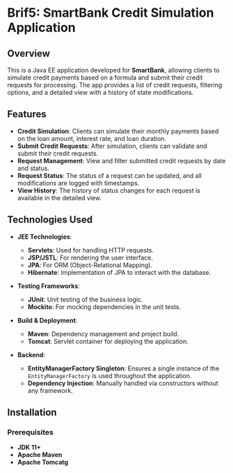 # Brif5: SmartBank Credit Simulation Application

## Overview
This is a Java EE application developed for **SmartBank**, allowing clients to simulate credit payments based on a formula and submit their credit requests for processing. The app provides a list of credit requests, filtering options, and a detailed view with a history of state modifications.

## Features
- **Credit Simulation**: Clients can simulate their monthly payments based on the loan amount, interest rate, and loan duration.
- **Submit Credit Requests**: After simulation, clients can validate and submit their credit requests.
- **Request Management**: View and filter submitted credit requests by date and status.
- **Request Status**: The status of a request can be updated, and all modifications are logged with timestamps.
- **View History**: The history of status changes for each request is available in the detailed view.

## Technologies Used
- **JEE Technologies**:
    - **Servlets**: Used for handling HTTP requests.
    - **JSP/JSTL**: For rendering the user interface.
    - **JPA**: For ORM (Object-Relational Mapping).
    - **Hibernate**: Implementation of JPA to interact with the database.

- **Testing Frameworks**:
    - **JUnit**: Unit testing of the business logic.
    - **Mockito**: For mocking dependencies in the unit tests.

- **Build & Deployment**:
    - **Maven**: Dependency management and project build.
    - **Tomcat**: Servlet container for deploying the application.

- **Backend**:
    - **EntityManagerFactory Singleton**: Ensures a single instance of the `EntityManagerFactory` is used throughout the application.
    - **Dependency Injection**: Manually handled via constructors without any framework.

## Installation

### Prerequisites
- **JDK 11+**
- **Apache Maven**
- **Apache Tomcatg**



